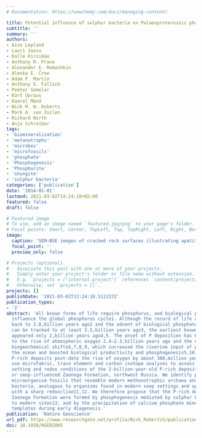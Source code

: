 ```yaml
---
# Documentation: https://wowchemy.com/docs/managing-content/

title: Potential influence of sulphur bacteria on Palaeoproterozoic phosphogenesis
subtitle: ''
summary: ''
authors:
- Aivo Lepland
- Lauri Joosu
- Kalle Kirsimäe
- Anthony R. Prave
- Alexander E. Romashkin
- Alenka E. Črne
- Adam P. Martin
- Anthony E. Fallick
- Peeter Somelar
- Kärt Üpraus
- Kaarel Mänd
- Nick M. W. Roberts
- Mark A. van Zuilen
- Richard Wirth
- Anja Schreiber
tags:
- 'biomineralization'
- 'metanotrophs'
- 'microbes'
- 'microfossils'
- 'phosphate'
- 'Phosphogenesis'
- 'Phosphorite'
- 'shungite'
- 'sulphur bacteria'
categories: ['publication']
date: '2014-01-01'
lastmod: 2021-03-02T14:24:18+02:00
featured: false
draft: false

# Featured image
# To use, add an image named `featured.jpg/png` to your page's folder.
# Focal points: Smart, Center, TopLeft, Top, TopRight, Left, Right, BottomLeft, Bottom, BottomRight.
image:
  caption: 'SEM–BSE images of cracked rock surfaces illustrating apatite particles (BSE light) and the massive carbonaceous matrix (BSE dark) in phosphate nodules and layers.'
  focal_point: ''
  preview_only: false

# Projects (optional).
#   Associate this post with one or more of your projects.
#   Simply enter your project's folder or file name without extension.
#   E.g. `projects = ["internal-project"]` references `content/project/deep-learning/index.md`.
#   Otherwise, set `projects = []`.
projects: []
publishDate: '2021-03-02T12:24:18.512237Z'
publication_types:
- '2'
abstract: 'All known forms of life require phosphorus, and biological processes strongly
  influence the global phosphorus cycle1. Although the record of life on Earth extends
  back to 3.8,billion years ago2 and the advent of biological phosphate processing
  can be tracked to at least 3.5,billion years ago3, the earliest known P-rich deposits
  appeared only 2,billion years ago4,5. The onset of P deposition has been attributed
  to the rise of atmospheric oxygen 2.4–2.3,billion years ago and the related profound
  biogeochemical shifts6,7,8,9, which increased the riverine input of phosphate to
  the ocean and boosted biological productivity and phosphogenesis5,10. However, the
  P-rich deposits post-date the rise of oxygen by about 300,million years. Here we
  use microfabric, trace element and carbon isotope analyses to assess the environmental
  setting and redox conditions of the 2-billion-year-old P-rich deposits of the vent-
  or seep-influenced Zaonega Formation, northwest Russia. We identify phosphatized
  microorganism fossils that resemble modern methanotrophic archaea and sulphur-oxidizing
  bacteria, analogous to organisms found in modern seep settings and upwelling zones
  with a sharp redoxcline11,12. We therefore propose that the P-rich deposits in the
  Zaonega Formation were formed by phosphogenesis mediated by sulphur bacteria, similar
  to modern sites13, and by the precipitation of calcium phosphate minerals on microbial
  templates during early diagenesis.'
publication: 'Nature Geoscience'
url_pdf: https://www.researchgate.net/profile/Nick_Roberts5/publication/258866628_Potential_influence_of_sulphur_bacteria_on_Palaeoproterozoic_phosphogenesis/links/543694740cf2643ab98729ae/Potential-influence-of-sulphur-bacteria-on-Palaeoproterozoic-phosphogenesis.pdf
doi: 10.1038/NGEO2005
---
```

